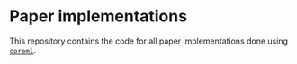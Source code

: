 # Paper implementations

This repository contains the code for all paper implementations done using [`coreml`](https://github.com/core-ml/coreml).
